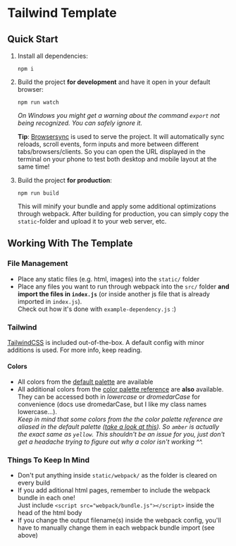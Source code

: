 # Tailwind Template

## Quick Start

1. Install all dependencies:

    ```shell
    npm i
    ```

2. Build the project **for development** and have it open in your default browser:

    ```shell
    npm run watch
    ```

   *On Windows you might get a warning about the command `export` not being recognized. You can safely ignore it.*

   **Tip**: [Browsersync](https://browsersync.io/) is used to serve the project. It will automatically sync reloads, scroll events, form inputs and more between different tabs/browsers/clients. So you can open the URL displayed in the terminal on your phone to test both desktop and mobile layout at the same time!

3. Build the project **for production**:

   ```shell
   npm run build
   ```

   This will minify your bundle and apply some additional optimizations through webpack. After building for production, you can simply copy the `static`-folder and upload it to your web server, etc.

## Working With The Template

### File Management

- Place any static files (e.g. html, images) into the `static/` folder
- Place any files you want to run through webpack into the `src/` folder **and import the files in `index.js`** (or inside another js file that is already imported in `index.js`).  
  Check out how it's done with `example-dependency.js` :)

### Tailwind

[TailwindCSS](https://tailwindcss.com/) is included out-of-the-box. A default config with minor additions is used. For more info, keep reading.

#### Colors

- All colors from the [default palette](https://tailwindcss.com/docs/customizing-colors) are available
- All additional colors from the [color palette reference](https://tailwindcss.com/docs/customizing-colors#color-palette-reference) are **also** available. They can be accessed both in *lowercase* or *dromedarCase* for convenience (docs use dromedarCase, but I like my class names lowercase...).  
  *Keep in mind that some colors from the the color palette reference are aliased in the default palette ([take a look at this](https://github.com/tailwindlabs/tailwindcss/blob/3de0c48bd67f47c94f484bf7d92dc41e707e9abc/stubs/defaultConfig.stub.js#L15-L28)). So `amber` is actually the exact same as `yellow`. This shouldn't be an issue for you, just don't get a headache trying to figure out why a color isn't working ^^.*

### Things To Keep In Mind

- Don't put anything inside `static/webpack/` as the folder is cleared on every build
- If you add aditional html pages, remember to include the webpack bundle in each one!  
  Just include `<script src="webpack/bundle.js"></script>` inside the head of the html body
- If you change the output filename(s) inside the webpack config, you'll have to manually change them in each webpack bundle import (see above)
